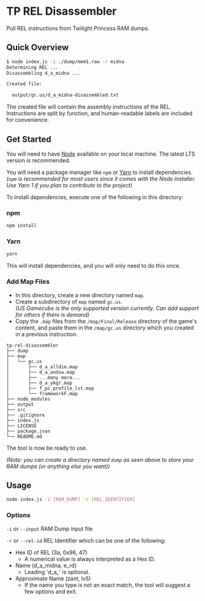 # TP REL Disassembler

Pull REL instructions from Twilight Princess RAM dumps.

## Quick Overview

```sh
$ node index.js -i ./dump/mem1.raw -r midna
Determining REL ...
Disassembling d_a_midna ...

Created file:

  output/gc.us/d_a_midna-disassembled.txt
```

The created file will contain the assembly instructions of the REL.
Instructions are split by function, and human-readable labels are included for convenience.

## Get Started

You will need to have [Node](https://nodejs.org/en/download/) available on your local machine.
The latest LTS version is recommended.

You will need a package manager like `npm` or [Yarn](https://classic.yarnpkg.com/en/docs/install/) to install dependencies.<br>
_(`npm` is recommended for most users since it comes with the Node installer.
Use Yarn 1 if you plan to contribute to the project)_

To install dependencies, execute one of the following in this directory:

### npm

```sh
npm install
```

### Yarn

```sh
yarn
```

This will install dependencies, and you will only need to do this once.

### Add Map Files

- In this directory, create a new directory named `map`.
- Create a subdirectory of `map` named `gc.us`.<br>
  _(US Gamecube is the only supported version currently. Can add support for others if there is demand)_
- Copy the `.map` files from the `/map/Final/Release` directory of the game's content, and paste them in the `/map/gc.us` directory which you created in a previous instruction.

```
tp-rel-disassembler
├── dump
├── map
│   └── gc.us
│       ├── d_a_alldie.map
│       ├── d_a_andsw.map
│       ├── ...many more...
│       ├── d_a_ykgr.map
│       ├── f_pc_profile_lst.map
│       └── frameworkF.map
├── node_modules
├── output
├── src
├── .gitignore
├── index.js
├── LICENSE
├── package.json
└── README.md
```

The tool is now be ready to use.

_(Note: you can create a directory named `dump` as seen above to store your RAM dumps (or anything else you want))_

## Usage

```sh
node index.js -i [RAM_DUMP] -r [REL_IDENTIFIER]
```

### Options

`-i` or `--input` RAM Dump input file

`-r` or `--rel-id` REL Identifier which can be one of the following:

- Hex ID of REL (3a, 0x96, 47)
  - A numerical value is always interpreted as a Hex ID.
- Name (d_a_midna, e_rd)
  - Leading 'd_a\_' is optional.
- Approximate Name (zant, lv5)
  - If the name you type is not an exact match, the tool will suggest a few options and exit.
